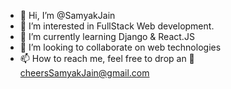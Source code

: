 - 👋 Hi, I’m @SamyakJain
- 👀 I’m interested in FullStack Web development.
- 🌱 I’m currently learning Django & React.JS
- 💞️ I’m looking to collaborate on web technologies
- 📫 How to reach me, feel free to drop an 📧cheersSamyakJain@gmail.com

<!---
cheerssamyakjain/cheerssamyakjain is a ✨ special ✨ repository because its `README.md` (this file) appears on your GitHub profile.
You can click the Preview link to take a look at your changes.
--->

